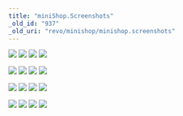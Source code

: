 ```yaml
---
title: "miniShop.Screenshots"
_old_id: "937"
_old_uri: "revo/minishop/minishop.screenshots"
---
```


[![](/download/thumbnails/39355119/1.png)](/download/attachments/39355119/1.png) [![](/download/thumbnails/39355119/2.png)](/download/attachments/39355119/2.png) [![](/download/thumbnails/39355119/3.png)](/download/attachments/39355119/3.png) [![](/download/thumbnails/39355119/4.png)](/download/attachments/39355119/4.png)

[![](/download/thumbnails/39355119/5.png)](/download/attachments/39355119/5.png) [![](/download/thumbnails/39355119/6.png)](/download/attachments/39355119/6.png) [![](/download/thumbnails/39355119/7.png)](/download/attachments/39355119/7.png) [![](/download/thumbnails/39355119/8.png)](/download/attachments/39355119/8.png)

[![](/download/thumbnails/39355119/9.png)](/download/attachments/39355119/9.png) [![](/download/thumbnails/39355119/10.png)](/download/attachments/39355119/10.png) [![](/download/thumbnails/39355119/11.png)](/download/attachments/39355119/11.png) [![](/download/thumbnails/39355119/12.png)](/download/attachments/39355119/12.png)

[![](/download/thumbnails/39355119/13.png)](/download/attachments/39355119/13.png) [![](/download/thumbnails/39355119/14.png)](/download/attachments/39355119/14.png) [![](/download/thumbnails/39355119/15.png)](/download/attachments/39355119/15.png) [![](/download/thumbnails/39355119/16.png)](/download/attachments/39355119/16.png)